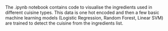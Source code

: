 The .ipynb notebook contains code to visualise the ingredients used in different cuisine types. This data is one hot encoded and then a few basic machine learning models (Logistic Regression, Random Forest, Linear SVM) are trained to detect the cuisine from the ingredients list.